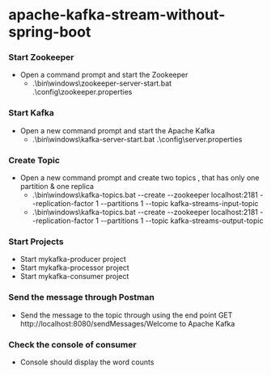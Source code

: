 # apache-kafka-stream-without-spring-boot

### Start Zookeeper
  - Open a command prompt and start the Zookeeper
    - .\bin\windows\zookeeper-server-start.bat .\config\zookeeper.properties
    
### Start Kafka
  - Open a new command prompt and start the Apache Kafka
    - .\bin\windows\kafka-server-start.bat .\config\server.properties
    
### Create Topic
  - Open a new command prompt and create two topics , that has only one partition & one replica
    - .\bin\windows\kafka-topics.bat --create --zookeeper localhost:2181 --replication-factor 1 --partitions 1 --topic kafka-streams-input-topic
     - .\bin\windows\kafka-topics.bat --create --zookeeper localhost:2181 --replication-factor 1 --partitions 1 --topic kafka-streams-output-topic

### Start Projects
  - Start mykafka-producer project
  - Start mykafka-processor project
  - Start mykafka-consumer project
  
### Send the message through Postman
  - Send the message to the topic through using the end point GET http://localhost:8080/sendMessages/Welcome to Apache Kafka

### Check the console of consumer
  - Console should display the word counts
  
